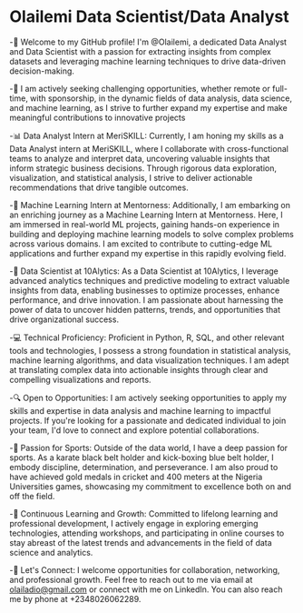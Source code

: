 # Olailemi Data Scientist/Data Analyst

-👋 Welcome to my GitHub profile! I'm @Olailemi, a dedicated Data Analyst and Data Scientist with a passion for extracting insights from complex datasets and leveraging machine learning techniques to drive data-driven decision-making.

-👀 I am actively seeking challenging opportunities, whether remote or full-time, with sponsorship, in the dynamic fields of data analysis, data science, and machine learning, as I strive to further expand my expertise and make meaningful contributions to innovative projects

-📊 Data Analyst Intern at MeriSKILL: Currently, I am honing my skills as a Data Analyst intern at MeriSKILL, where I collaborate with cross-functional teams to analyze and interpret data, uncovering valuable insights that inform strategic business decisions. Through rigorous data exploration, visualization, and statistical analysis, I strive to deliver actionable recommendations that drive tangible outcomes.

-🤖 Machine Learning Intern at Mentorness: Additionally, I am embarking on an enriching journey as a Machine Learning Intern at Mentorness. Here, I am immersed in real-world ML projects, gaining hands-on experience in building and deploying machine learning models to solve complex problems across various domains. I am excited to contribute to cutting-edge ML applications and further expand my expertise in this rapidly evolving field.

-🔬 Data Scientist at 10Alytics: As a Data Scientist at 10Alytics, I leverage advanced analytics techniques and predictive modeling to extract valuable insights from data, enabling businesses to optimize processes, enhance performance, and drive innovation. I am passionate about harnessing the power of data to uncover hidden patterns, trends, and opportunities that drive organizational success.

-💻 Technical Proficiency: Proficient in Python, R, SQL, and other relevant tools and technologies, I possess a strong foundation in statistical analysis, machine learning algorithms, and data visualization techniques. I am adept at translating complex data into actionable insights through clear and compelling visualizations and reports.

-🔍 Open to Opportunities: I am actively seeking opportunities to apply my skills and expertise in data analysis and machine learning to impactful projects. If you're looking for a passionate and dedicated individual to join your team, I'd love to connect and explore potential collaborations.

-🥋 Passion for Sports: Outside of the data world, I have a deep passion for sports. As a karate black belt holder and kick-boxing blue belt holder, I embody discipline, determination, and perseverance. I am also proud to have achieved gold medals in cricket and 400 meters at the Nigeria Universities games, showcasing my commitment to excellence both on and off the field.

-🌟 Continuous Learning and Growth: Committed to lifelong learning and professional development, I actively engage in exploring emerging technologies, attending workshops, and participating in online courses to stay abreast of the latest trends and advancements in the field of data science and analytics.

-🤝 Let's Connect: I welcome opportunities for collaboration, networking, and professional growth. Feel free to reach out to me via email at olailadio@gmail.com or connect with me on LinkedIn. You can also reach me by phone at +2348026062289.
